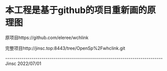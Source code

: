 <!--
 * @Descripttion: 文件描述
 * @version: 文件版本
 * @Author: jinsc
 * @Date: 2022-06-17 14:15:38
 * @LastEditors: jinsc
 * @LastEditTime: 2022-07-01 09:46:29
 * @FilePath: \undefinedd:\DSP\OpenSp-whclink-\README.md
-->
# 本工程是基于github的项目重新画的原理图
原项目https://github.com/eleree/wchlink

完整项目http://jinsc.top:8443/tree/OpenSp%2Fwhclink.git

------------------------------------------------------------------------------Jinsc 2022/07/01
